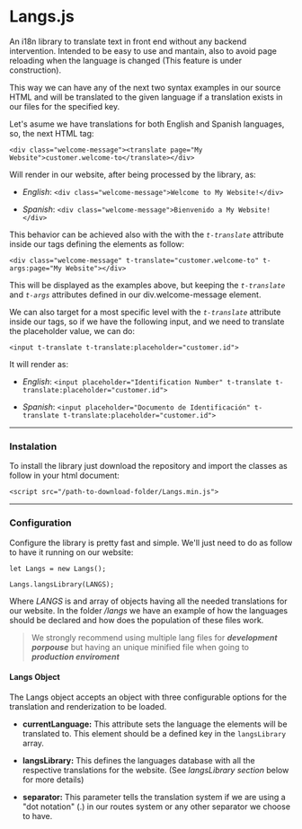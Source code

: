# Langs.js
An i18n library to translate text in front end without any backend intervention. Intended to be easy to use and mantain, also to avoid page reloading when the language is changed (This feature is under construction).

This way we can have any of the next two syntax examples in our source HTML and will be translated to the given language if a translation exists in our files for the specified key.

Let's asume we have translations for both English and Spanish languages, so, the next HTML tag:

`<div class="welcome-message"><translate page="My Website">customer.welcome-to</translate></div>`

Will render in our website, after being processed by the library, as: 
- *English*:
`<div class="welcome-message">Welcome to My Website!</div>`

- *Spanish*:
`<div class="welcome-message">Bienvenido a My Website!</div>`

This behavior can be achieved also with the with the *`t-translate`* attribute inside our tags defining the elements as follow:

`<div class="welcome-message" t-translate="customer.welcome-to" t-args:page="My Website"></div>`

This will be displayed as the examples above, but keeping the *`t-translate`* and *`t-args`* attributes defined in our div.welcome-message element.

We can also target for a most specific level with the *`t-translate`* attribute inside our tags, so if we have the following input, and we need to translate the placeholder value, we can do: 

`<input t-translate t-translate:placeholder="customer.id">`

It will render as:
- *English*:
`<input placeholder="Identification Number" t-translate t-translate:placeholder="customer.id">`

- *Spanish*:
`<input placeholder="Documento de Identificación" t-translate t-translate:placeholder="customer.id">`
***
### Instalation
To install the library just download the repository and import the classes as follow in your html document:

`<script src="/path-to-download-folder/Langs.min.js">`
***
### Configuration
Configure the library is pretty fast and simple. We'll just need to do as follow to have it running on our website: 

`let Langs = new Langs();`  

`Langs.langsLibrary(LANGS);`

Where *LANGS* is and array of objects having all the needed translations for our website. In the folder */langs* we have an example of how the languages should be declared and how does the population of these files work. 

> We strongly recommend using multiple lang files for ***development porpouse*** but having an unique minified file when going to ***production enviroment*** 

#### Langs Object
The Langs object accepts an object with three configurable options for the translation and renderization to be loaded. 

- **currentLanguage:**
This attribute sets the language the elements will be translated to. This element should be a defined key in the `langsLibrary` array.

- **langsLibrary:**
This defines the languages database with all the respective translations for the website. (See *langsLibrary section* below for more details)

- **separator:**
This parameter tells the translation system if we are using a "dot notation" (.) in our routes system or any other separator we choose to have.